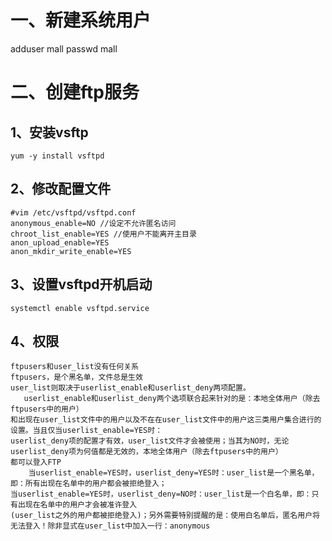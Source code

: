 # 一、新建系统用户<br>
   adduser mall
   passwd mall
# 二、创建ftp服务<br>
   ## 1、安装vsftp<br>
    yum -y install vsftpd
   ## 2、修改配置文件
    #vim /etc/vsftpd/vsftpd.conf
    anonymous_enable=NO //设定不允许匿名访问
    chroot_list_enable=YES //使用户不能离开主目录
    anon_upload_enable=YES
    anon_mkdir_write_enable=YES
  ## 3、设置vsftpd开机启动
    systemctl enable vsftpd.service
  ## 4、权限
    ftpusers和user_list没有任何关系
    ftpusers，是个黑名单，文件总是生效
    user_list则取决于userlist_enable和userlist_deny两项配置。
       userlist_enable和userlist_deny两个选项联合起来针对的是：本地全体用户（除去ftpusers中的用户）
    和出现在user_list文件中的用户以及不在在user_list文件中的用户这三类用户集合进行的设置。当且仅当userlist_enable=YES时：
    userlist_deny项的配置才有效，user_list文件才会被使用；当其为NO时，无论userlist_deny项为何值都是无效的，本地全体用户（除去ftpusers中的用户）         都可以登入FTP
        当userlist_enable=YES时，userlist_deny=YES时：user_list是一个黑名单，即：所有出现在名单中的用户都会被拒绝登入；
    当userlist_enable=YES时，userlist_deny=NO时：user_list是一个白名单，即：只有出现在名单中的用户才会被准许登入
    (user_list之外的用户都被拒绝登入)；另外需要特别提醒的是：使用白名单后，匿名用户将无法登入！除非显式在user_list中加入一行：anonymous
 
